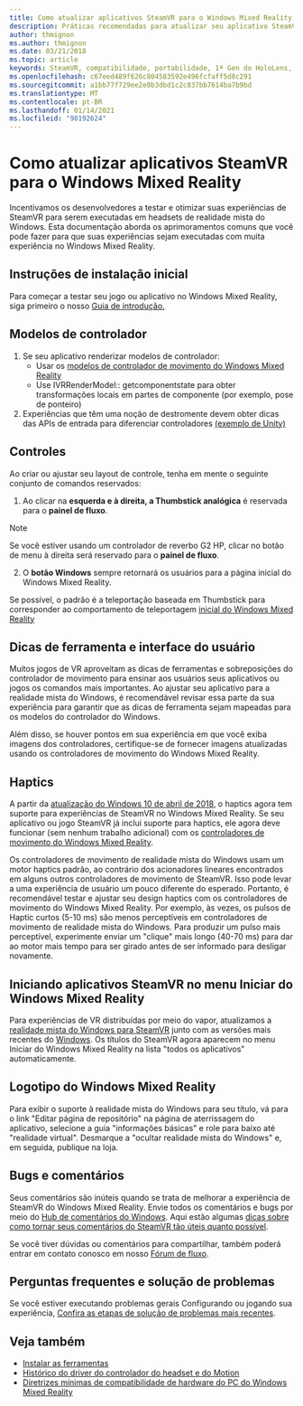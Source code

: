 ```yaml
---
title: Como atualizar aplicativos SteamVR para o Windows Mixed Reality
description: Práticas recomendadas para atualizar seu aplicativo SteamVR para maximizar a compatibilidade com headsets de realidade mista do Windows.
author: thmignon
ms.author: thmignon
ms.date: 03/21/2018
ms.topic: article
keywords: SteamVR, compatibilidade, portabilidade, 1ª Gen do HoloLens, headset de realidade misturada, headset da realidade do Windows, fone de ouvido, migração, Windows 10, fluxo, controladores de movimento, haptics
ms.openlocfilehash: c67eed489f626c804583592e496fcfaff5d8c291
ms.sourcegitcommit: a1bb77f729ee2e0b3dbd1c2c837bb7614ba7b9bd
ms.translationtype: MT
ms.contentlocale: pt-BR
ms.lasthandoff: 01/14/2021
ms.locfileid: "98192624"
---
```

# <a name="updating-steamvr-apps-for-windows-mixed-reality"></a>Como atualizar aplicativos SteamVR para o Windows Mixed Reality

Incentivamos os desenvolvedores a testar e otimizar suas experiências de SteamVR para serem executadas em headsets de realidade mista do Windows. Esta documentação aborda os aprimoramentos comuns que você pode fazer para que suas experiências sejam executadas com muita experiência no Windows Mixed Reality.

## <a name="initial-setup-instructions"></a>Instruções de instalação inicial

Para começar a testar seu jogo ou aplicativo no Windows Mixed Reality, siga primeiro o nosso [Guia de introdução.](https://aka.ms/WindowsMixedRealitySteamVR)

## <a name="controller-models"></a>Modelos de controlador

1. Se seu aplicativo renderizar modelos de controlador:
    * Usar os [modelos de controlador de movimento do Windows Mixed Reality](../../design/motion-controllers.md#rendering-the-motion-controller-model)
    * Use IVRRenderModel:: getcomponentstate para obter transformações locais em partes de componente (por exemplo, pose de ponteiro)
2. Experiências que têm uma noção de destromente devem obter dicas das APIs de entrada para diferenciar controladores [(exemplo de Unity)](../unity/motion-controllers-in-unity.md#unity-buttonaxis-mapping-table)

## <a name="controls"></a>Controles

Ao criar ou ajustar seu layout de controle, tenha em mente o seguinte conjunto de comandos reservados:
1. Ao clicar na **esquerda e à direita, a Thumbstick analógica** é reservada para o **painel de fluxo**.

> [!NOTE]
> Se você estiver usando um controlador de reverbo G2 HP, clicar no botão de menu à direita será reservado para o **painel de fluxo**.

2. O **botão Windows** sempre retornará os usuários para a página inicial do Windows Mixed Reality.

Se possível, o padrão é a teleportação baseada em Thumbstick para corresponder ao comportamento de teleportagem [inicial do Windows Mixed Reality](../../discover/navigating-the-windows-mixed-reality-home.md#getting-around-your-home)

## <a name="tooltips-and-ui"></a>Dicas de ferramenta e interface do usuário

Muitos jogos de VR aproveitam as dicas de ferramentas e sobreposições do controlador de movimento para ensinar aos usuários seus aplicativos ou jogos os comandos mais importantes. Ao ajustar seu aplicativo para a realidade mista do Windows, é recomendável revisar essa parte da sua experiência para garantir que as dicas de ferramenta sejam mapeadas para os modelos do controlador do Windows.

Além disso, se houver pontos em sua experiência em que você exiba imagens dos controladores, certifique-se de fornecer imagens atualizadas usando os controladores de movimento do Windows Mixed Reality.

## <a name="haptics"></a>Haptics

A partir da [atualização do Windows 10 de abril de 2018](https://docs.microsoft.com/windows/mixed-reality/enthusiast-guide/release-notes-april-2018), o haptics agora tem suporte para experiências de SteamVR no Windows Mixed Reality. Se seu aplicativo ou jogo SteamVR já inclui suporte para haptics, ele agora deve funcionar (sem nenhum trabalho adicional) com os [controladores de movimento do Windows Mixed Reality](../../design/motion-controllers.md).

Os controladores de movimento de realidade mista do Windows usam um motor haptics padrão, ao contrário dos acionadores lineares encontrados em alguns outros controladores de movimento de SteamVR. Isso pode levar a uma experiência de usuário um pouco diferente do esperado. Portanto, é recomendável testar e ajustar seu design haptics com os controladores de movimento do Windows Mixed Reality. Por exemplo, às vezes, os pulsos de Haptic curtos (5-10 ms) são menos perceptíveis em controladores de movimento de realidade mista do Windows. Para produzir um pulso mais perceptível, experimente enviar um "clique" mais longo (40-70 ms) para dar ao motor mais tempo para ser girado antes de ser informado para desligar novamente.

## <a name="launching-steamvr-apps-from-windows-mixed-reality-start-menu"></a>Iniciando aplicativos SteamVR no menu Iniciar do Windows Mixed Reality

Para experiências de VR distribuídas por meio do vapor, atualizamos a [realidade mista do Windows para SteamVR](https://steamcommunity.com/games/719950/announcements/detail/1687045485866139800) junto com as versões mais recentes do [Windows](https://insider.windows.com). Os títulos do SteamVR agora aparecem no menu Iniciar do Windows Mixed Reality na lista "todos os aplicativos" automaticamente.

## <a name="windows-mixed-reality-logo"></a>Logotipo do Windows Mixed Reality

Para exibir o suporte à realidade mista do Windows para seu título, vá para o link "Editar página de repositório" na página de aterrissagem do aplicativo, selecione a guia "informações básicas" e role para baixo até "realidade virtual". Desmarque a "ocultar realidade mista do Windows" e, em seguida, publique na loja.

## <a name="bugs-and-feedback"></a>Bugs e comentários

Seus comentários são inúteis quando se trata de melhorar a experiência de SteamVR do Windows Mixed Reality. Envie todos os comentários e bugs por meio do [Hub de comentários do Windows](https://docs.microsoft.com/windows/mixed-reality/enthusiast-guide/filing-feedback). Aqui estão algumas [dicas sobre como tornar seus comentários do SteamVR tão úteis quanto possível](https://docs.microsoft.com/windows/mixed-reality/enthusiast-guide/using-steamvr-with-windows-mixed-reality#sharing-feedback-on-steamvr).

Se você tiver dúvidas ou comentários para compartilhar, também poderá entrar em contato conosco em nosso [Fórum de fluxo](https://steamcommunity.com/app/719950/discussions/).

## <a name="faqs-and-troubleshooting"></a>Perguntas frequentes e solução de problemas

Se você estiver executando problemas gerais Configurando ou jogando sua experiência, [Confira as etapas de solução de problemas mais recentes](https://docs.microsoft.com/windows/mixed-reality/enthusiast-guide/troubleshooting-windows-mixed-reality#steamvr).

## <a name="see-also"></a>Veja também

* [Instalar as ferramentas](../install-the-tools.md)
* [Histórico do driver do controlador do headset e do Motion](https://docs.microsoft.com/windows/mixed-reality/enthusiast-guide/mixed-reality-software)
* [Diretrizes mínimas de compatibilidade de hardware do PC do Windows Mixed Reality](https://docs.microsoft.com/windows/mixed-reality/enthusiast-guide/windows-mixed-reality-minimum-pc-hardware-compatibility-guidelines)
